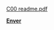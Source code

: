 [C00 readme.pdf](https://github.com/enverbey/42-Piscine/files/12334624/C00.readme.pdf)

<strong><a href="https://github.com/enverbey/42-Piscine/files/12334624/C00.readme.pdf">  Enver </a></strong></p>

